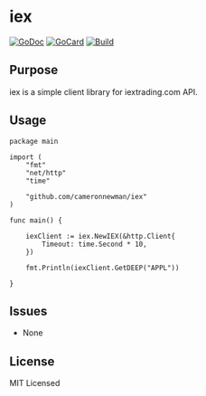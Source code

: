 # iex

[![GoDoc][1]][2]
[![GoCard][3]][4]
[![Build][5]][6]

[1]: https://godoc.org/github.com/cameronnewman/iex?status.svg
[2]: https://godoc.org/github.com/cameronnewman/iex
[3]: https://goreportcard.com/badge/github.com/cameronnewman/iex
[4]: https://goreportcard.com/report/github.com/cameronnewman/iex
[5]: https://github.com/cameronnewman/iex/workflows/pipeline/badge.svg
[6]: https://github.com/cameronnewman/iex/actions


## Purpose ##

iex is a simple client library for iextrading.com API.


## Usage

```
package main

import (
	"fmt"
	"net/http"
	"time"

	"github.com/cameronnewman/iex"
)

func main() {

	iexClient := iex.NewIEX(&http.Client{
		Timeout: time.Second * 10,
	})

	fmt.Println(iexClient.GetDEEP("APPL"))

}
```

## Issues
* None

## License
MIT Licensed